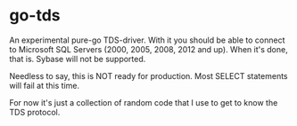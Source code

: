 # go-tds
An experimental pure-go TDS-driver.
With it you should be able to connect to Microsoft SQL Servers (2000, 2005, 2008, 2012 and up). When it's done, that is. Sybase will not be supported.

Needless to say, this is NOT ready for production. Most SELECT statements will fail at this time.

For now it's just a collection of random code that I use to get to know the TDS protocol.
